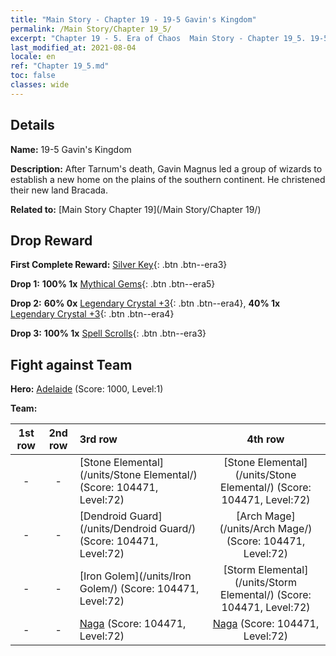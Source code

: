 ```yaml
---
title: "Main Story - Chapter 19 - 19-5 Gavin's Kingdom"
permalink: /Main Story/Chapter 19_5/
excerpt: "Chapter 19 - 5. Era of Chaos  Main Story - Chapter 19_5. 19-5 Gavin's Kingdom"
last_modified_at: 2021-08-04
locale: en
ref: "Chapter 19_5.md"
toc: false
classes: wide
---
```


## Details

 **Name:** 19-5 Gavin's Kingdom

 **Description:** After Tarnum's death, Gavin Magnus led a group of wizards to establish a new home on the plains of the southern continent. He christened their new land Bracada.

 **Related to:** [Main Story Chapter 19](/Main Story/Chapter 19/)

## Drop Reward

 **First Complete Reward:** [Silver Key](/Items/con_693/){: .btn .btn--era3}

 **Drop 1:** **100% 1x** [Mythical Gems](/Items/mat_65/){: .btn .btn--era5}

 **Drop 2:** **60% 0x** [Legendary Crystal +3](/Items/mat_59/){: .btn .btn--era4}, **40% 1x** [Legendary Crystal +3](/Items/mat_59/){: .btn .btn--era4}

 **Drop 3:** **100% 1x** [Spell Scrolls](/Items/con_694/){: .btn .btn--era3}


## Fight against Team
 **Hero:** [Adelaide](/heroes/Adelaide/) (Score: 1000, Level:1)

 **Team:**


  | 1st row | 2nd row | 3rd row | 4th row |
  |:----:|:----:|:----|:----:|
  | - | - | [Stone Elemental](/units/Stone Elemental/) (Score: 104471, Level:72)  | [Stone Elemental](/units/Stone Elemental/) (Score: 104471, Level:72)  |
  | - | - | [Dendroid Guard](/units/Dendroid Guard/) (Score: 104471, Level:72)  | [Arch Mage](/units/Arch Mage/) (Score: 104471, Level:72)  |
  | - | - | [Iron Golem](/units/Iron Golem/) (Score: 104471, Level:72)  | [Storm Elemental](/units/Storm Elemental/) (Score: 104471, Level:72)  |
  | - | - | [Naga](/units/Naga/) (Score: 104471, Level:72)  | [Naga](/units/Naga/) (Score: 104471, Level:72)  |


